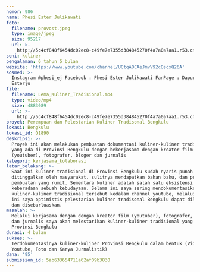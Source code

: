 ```yaml
---
nomor: 986
nama: Phesi Ester Julikawati
foto:
  filename: provost.jpeg
  type: image/jpeg
  size: 95217
  url: >-
    http://5c4cf848f6454dc02ec8-c49fe7e7355d384845270f4a7a0a7aa1.r53.cf2.rackcdn.com/6af29aba-e1a1-4dd6-9e89-17c2c4f93915/provost.jpeg
seni: kuliner
pengalaman: 6 tahun 5 bulan
website: 'https://www.youtube.com/channel/UCtqAOCAeJmvV92cOscxQ26A'
sosmed: >-
  Instagram @phesi_ej Facebook : Phesi Ester Julikawati FanPage : Dapur Phesi
  Esterju
file:
  filename: Lema_Kuliner_Tradisional.mp4
  type: video/mp4
  size: 4883089
  url: >-
    http://5c4cf848f6454dc02ec8-c49fe7e7355d384845270f4a7a0a7aa1.r53.cf2.rackcdn.com/28dc5a79-b438-425a-a991-6bf61721a937/Lema_Kuliner_Tradisional.mp4
proyek: Perempuan dan Pelestarian Kuliner Tradisonal Bengkulu
lokasi: Bengkulu
lokasi_id: Q1890
deskripsi: >-
  Proyek ini akan melakukan pembuatan dokumentasi kuliner-kuliner tradisional
  yang ada di Provinsi Bengkulu dengan bekerjasama dengan kreator film
  (youtuber), fotografer, bloger dan jurnalis
kategori: kerjasama_kolaborasi
latar_belakang: >-
  Saat ini kuliner tradisional di Provinsi Bengkulu sudah nyaris punah karena
  ditinggalkan oleh masyarakat, sulitnya mendapatkan bahan baku, dan proses
  pembuatan yang rumit. Sementara kuliner adalah salah satu eksistensi
  keberadaan sebuah kebudayaan. Selama ini saya sering mendokumentasikan
  kuliner-kuliner tradisional tersebut kedalam channel youtube, melalui proyek
  ini saya optimistis pelestarian kuliner tradisonal Bengkulu dapat dilakukan
  dan disebarluaskan.
masalah: >-
  Melalui kerjasama dengan dengan kreator film (youtuber), fotografer, bloger
  dan jurnalis saya akan melestarikan kuliner-kuliner tradisional yang ada di
  Provinsi Bengkulu
durasi: 4 bulan
sukses: >-
  Terdokumentasinya kuliner-kuliner Provinsi Bengkulu dalam bentuk (Video,
  Youtube, Foto dan Karya Jurnalistik)
dana: '95'
submission_id: 5ab633654711a62af09b3830
---
```


